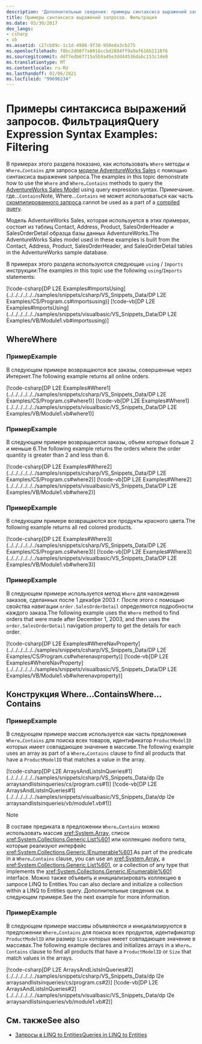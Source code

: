 ```yaml
---
description: 'Дополнительные сведения: примеры синтаксиса выражений запросов: Фильтрация'
title: Примеры синтаксиса выражений запросов. Фильтрация
ms.date: 03/30/2017
dev_langs:
- csharp
- vb
ms.assetid: c27cb89c-1c1d-4988-9f38-950eda3cb275
ms.openlocfilehash: f8bc2d08f7a8916ccbd2884ff9a9af616b2118f6
ms.sourcegitcommit: ddf7edb67715a5b9a45e3dd44536dabc153c1de0
ms.translationtype: MT
ms.contentlocale: ru-RU
ms.lasthandoff: 02/06/2021
ms.locfileid: "99696234"
---
```

# <a name="query-expression-syntax-examples-filtering"></a><span data-ttu-id="0a4a4-103">Примеры синтаксиса выражений запросов. Фильтрация</span><span class="sxs-lookup"><span data-stu-id="0a4a4-103">Query Expression Syntax Examples: Filtering</span></span>

<span data-ttu-id="0a4a4-104">В примерах этого раздела показано, как использовать `Where` методы и `Where…Contains` для запроса [модели AdventureWorks Sales](https://github.com/Microsoft/sql-server-samples/releases/tag/adventureworks) с помощью синтаксиса выражения запроса.</span><span class="sxs-lookup"><span data-stu-id="0a4a4-104">The examples in this topic demonstrate how to use the `Where` and `Where…Contains` methods to query the [AdventureWorks Sales Model](https://github.com/Microsoft/sql-server-samples/releases/tag/adventureworks) using query expression syntax.</span></span> <span data-ttu-id="0a4a4-105">Примечание. где...`Contains`</span><span class="sxs-lookup"><span data-stu-id="0a4a4-105">Note, Where…`Contains`</span></span> <span data-ttu-id="0a4a4-106">не может использоваться как часть [скомпилированного запроса](compiled-queries-linq-to-entities.md).</span><span class="sxs-lookup"><span data-stu-id="0a4a4-106">cannot be used as a part of a [compiled query](compiled-queries-linq-to-entities.md).</span></span>  
  
 <span data-ttu-id="0a4a4-107">Модель AdventureWorks Sales, которая используется в этих примерах, состоит из таблиц Contact, Address, Product, SalesOrderHeader и SalesOrderDetail образца базы данных AdventureWorks.</span><span class="sxs-lookup"><span data-stu-id="0a4a4-107">The AdventureWorks Sales model used in these examples is built from the Contact, Address, Product, SalesOrderHeader, and SalesOrderDetail tables in the AdventureWorks sample database.</span></span>  
  
 <span data-ttu-id="0a4a4-108">В примерах этого раздела используются следующие `using` / `Imports` инструкции:</span><span class="sxs-lookup"><span data-stu-id="0a4a4-108">The examples in this topic use the following `using`/`Imports` statements:</span></span>  
  
 [!code-csharp[DP L2E Examples#ImportsUsing](../../../../../../samples/snippets/csharp/VS_Snippets_Data/DP L2E Examples/CS/Program.cs#importsusing)]
 [!code-vb[DP L2E Examples#ImportsUsing](../../../../../../samples/snippets/visualbasic/VS_Snippets_Data/DP L2E Examples/VB/Module1.vb#importsusing)]  
  
## <a name="where"></a><span data-ttu-id="0a4a4-109">Where</span><span class="sxs-lookup"><span data-stu-id="0a4a4-109">Where</span></span>  
  
### <a name="example"></a><span data-ttu-id="0a4a4-110">Пример</span><span class="sxs-lookup"><span data-stu-id="0a4a4-110">Example</span></span>  

 <span data-ttu-id="0a4a4-111">В следующем примере возвращаются все заказы, совершенные через Интернет.</span><span class="sxs-lookup"><span data-stu-id="0a4a4-111">The following example returns all online orders.</span></span>  
  
 [!code-csharp[DP L2E Examples#Where1](../../../../../../samples/snippets/csharp/VS_Snippets_Data/DP L2E Examples/CS/Program.cs#where1)]
 [!code-vb[DP L2E Examples#Where1](../../../../../../samples/snippets/visualbasic/VS_Snippets_Data/DP L2E Examples/VB/Module1.vb#where1)]  
  
### <a name="example"></a><span data-ttu-id="0a4a4-112">Пример</span><span class="sxs-lookup"><span data-stu-id="0a4a4-112">Example</span></span>  

 <span data-ttu-id="0a4a4-113">В следующем примере возвращаются заказы, объем которых больше 2 и меньше 6.</span><span class="sxs-lookup"><span data-stu-id="0a4a4-113">The following example returns the orders where the order quantity is greater than 2 and less than 6.</span></span>  
  
 [!code-csharp[DP L2E Examples#Where2](../../../../../../samples/snippets/csharp/VS_Snippets_Data/DP L2E Examples/CS/Program.cs#where2)]
 [!code-vb[DP L2E Examples#Where2](../../../../../../samples/snippets/visualbasic/VS_Snippets_Data/DP L2E Examples/VB/Module1.vb#where2)]  
  
### <a name="example"></a><span data-ttu-id="0a4a4-114">Пример</span><span class="sxs-lookup"><span data-stu-id="0a4a4-114">Example</span></span>  

 <span data-ttu-id="0a4a4-115">В следующем примере возвращаются все продукты красного цвета.</span><span class="sxs-lookup"><span data-stu-id="0a4a4-115">The following example returns all red colored products.</span></span>  
  
 [!code-csharp[DP L2E Examples#Where3](../../../../../../samples/snippets/csharp/VS_Snippets_Data/DP L2E Examples/CS/Program.cs#where3)]
 [!code-vb[DP L2E Examples#Where3](../../../../../../samples/snippets/visualbasic/VS_Snippets_Data/DP L2E Examples/VB/Module1.vb#where3)]  
  
### <a name="example"></a><span data-ttu-id="0a4a4-116">Пример</span><span class="sxs-lookup"><span data-stu-id="0a4a4-116">Example</span></span>  

 <span data-ttu-id="0a4a4-117">В следующем примере используется метод `Where` для нахождения заказов, сделанных после 1 декабря 2003 г. После этого с помощью свойства навигации `order.SalesOrderDetail` определяются подробности каждого заказа.</span><span class="sxs-lookup"><span data-stu-id="0a4a4-117">The following example uses the `Where` method to find orders that were made after December 1, 2003, and then uses the `order.SalesOrderDetail` navigation property to get the details for each order.</span></span>  
  
 [!code-csharp[DP L2E Examples#WhereNavProperty](../../../../../../samples/snippets/csharp/VS_Snippets_Data/DP L2E Examples/CS/Program.cs#wherenavproperty)]
 [!code-vb[DP L2E Examples#WhereNavProperty](../../../../../../samples/snippets/visualbasic/VS_Snippets_Data/DP L2E Examples/VB/Module1.vb#wherenavproperty)]  
  
## <a name="wherecontains"></a><span data-ttu-id="0a4a4-118">Конструкция Where…Contains</span><span class="sxs-lookup"><span data-stu-id="0a4a4-118">Where…Contains</span></span>  
  
### <a name="example"></a><span data-ttu-id="0a4a4-119">Пример</span><span class="sxs-lookup"><span data-stu-id="0a4a4-119">Example</span></span>  

 <span data-ttu-id="0a4a4-120">В следующем примере массив используется как часть предложения `Where…Contains` для поиска всех товаров, идентификатор `ProductModelID` которых имеет совпадающее значение в массиве.</span><span class="sxs-lookup"><span data-stu-id="0a4a4-120">The following example uses an array as part of a `Where…Contains` clause to find all products that have a `ProductModelID` that matches a value in the array.</span></span>  
  
 [!code-csharp[DP L2E ArraysAndListsInQueries#1](../../../../../../samples/snippets/csharp/VS_Snippets_Data/dp l2e arraysandlistsinqueries/cs/program.cs#1)]
 [!code-vb[DP L2E ArraysAndListsInQueries#1](../../../../../../samples/snippets/visualbasic/VS_Snippets_Data/dp l2e arraysandlistsinqueries/vb/module1.vb#1)]  
  
> [!NOTE]
> <span data-ttu-id="0a4a4-121">В составе предиката в предложении `Where…Contains` можно использовать массив <xref:System.Array>, список <xref:System.Collections.Generic.List%601> или коллекцию любого типа, которые реализуют интерфейс <xref:System.Collections.Generic.IEnumerable%601>.</span><span class="sxs-lookup"><span data-stu-id="0a4a4-121">As part of the predicate in a `Where…Contains` clause, you can use an <xref:System.Array>, a <xref:System.Collections.Generic.List%601>, or a collection of any type that implements the <xref:System.Collections.Generic.IEnumerable%601> interface.</span></span> <span data-ttu-id="0a4a4-122">Можно также объявить и инициализировать коллекцию в запросе LINQ to Entities.</span><span class="sxs-lookup"><span data-stu-id="0a4a4-122">You can also declare and initialize a collection within a LINQ to Entities query.</span></span> <span data-ttu-id="0a4a4-123">Дополнительные сведения см. в следующем примере.</span><span class="sxs-lookup"><span data-stu-id="0a4a4-123">See the next example for more information.</span></span>  
  
### <a name="example"></a><span data-ttu-id="0a4a4-124">Пример</span><span class="sxs-lookup"><span data-stu-id="0a4a4-124">Example</span></span>  

 <span data-ttu-id="0a4a4-125">В следующем примере массивы объявляются и инициализируются в предложении `Where…Contains` для поиска всех продуктов, идентификатор `ProductModelID` или размер `Size` которых имеет совпадающее значение в массивах.</span><span class="sxs-lookup"><span data-stu-id="0a4a4-125">The following example declares and initializes arrays in a `Where…Contains` clause to find all products that have a `ProductModelID` or `Size` that match values in the arrays.</span></span>  
  
 [!code-csharp[DP L2E ArraysAndListsInQueries#2](../../../../../../samples/snippets/csharp/VS_Snippets_Data/dp l2e arraysandlistsinqueries/cs/program.cs#2)]
 [!code-vb[DP L2E ArraysAndListsInQueries#2](../../../../../../samples/snippets/visualbasic/VS_Snippets_Data/dp l2e arraysandlistsinqueries/vb/module1.vb#2)]  
  
## <a name="see-also"></a><span data-ttu-id="0a4a4-126">См. также</span><span class="sxs-lookup"><span data-stu-id="0a4a4-126">See also</span></span>

- [<span data-ttu-id="0a4a4-127">Запросы в LINQ to Entities</span><span class="sxs-lookup"><span data-stu-id="0a4a4-127">Queries in LINQ to Entities</span></span>](queries-in-linq-to-entities.md)
